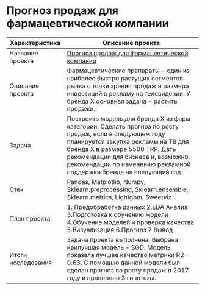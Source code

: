 # Прогноз продаж для фармацевтической компании

| Характеристика       | Описание проекта                |
| ------------- |------------------|
| Название проекта    |[Прогноз продаж для фармацевтической компании](https://github.com/HappyDari/Group4/blob/ab7d59e2580e5f8d90eb168f462c64dac44cadb0/Pharmacy%20forecast%20.ipynb)  |
| Описание проекта    | Фармацевтические препараты - один из наиболее быстро растущих сегментов рынка с точки зрения продаж и размера инвестиций в рекламу на телевидении. У бренда X основная задача - растить продажи. |
| Задача  | Построить модель для бренда X из фарм категории. Сделать прогноз по росту продаж, если в следующем году планируется закупка рекламы на ТВ для бренда Х в размере 5500 TRP. Дать рекомендации для бизнеса и, возможно, рекомендации по изменению рекламной поддержки бренда на следующий год |
| Стек  | Pandas, Matplotlib, Numpy, Sklearn.preprocessing, Sklearn.ensemble, Sklearn.metrics, Lightgbm, Sweetviz  |
| План проекта  | 1. Предобработка данных 2.EDA Анализ 3.Подготовка к обучению модели 4.Обучение моделей и проверка качества 5.Визуализация 6.Прогноз 7.Вывод |
| Итоги исследования  | Задача проекта выполнена. Выбрана наилучшая модель - SGD. Модель показала лучшее качество метрики R2 - 0.63. С помощью данной модели был сделан прогноз по росту продаж в 2017 году и проверено 3 гипотезы. |
